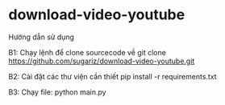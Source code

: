 # download-video-youtube

Hướng dẫn sử dụng

B1: Chạy lệnh để clone sourcecode về
git clone https://github.com/sugariz/download-video-youtube.git

B2: Cài đặt các thư viện cần thiết
pip install -r requirements.txt

B3: Chạy file:
python main.py

